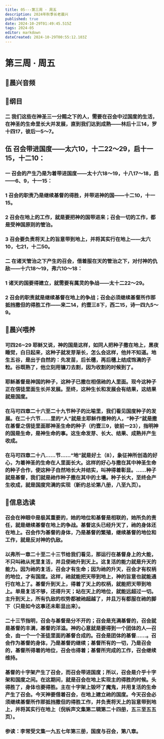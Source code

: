 ```yaml
---
title: 05---第三周 · 周五
description: 2024年秋季长老晨兴
published: true
date: 2024-10-29T01:49:45.515Z
tags: 2024-05
editor: markdown
dateCreated: 2024-10-29T00:55:12.103Z
---
```


# 第三周 · 周五

## 🎵晨兴音频

## 📖纲目

### 二   我们这些在神圣三一分赐之下的人，需要在召会中过国度的生活，在神圣的生命里长大并发展，直到我们达到成熟——林后十三14，罗十四17，彼后一5～7。

## 伍   召会带进国度——太六10，十二22～29，启十一15，十二10：

### 一   召会的产生乃是为着带进国度——太十六18～19，十八17～18，启——6、9，十一15：

### 1   召会的职责乃是继续基督的得胜，并带进神的国——十二10，十一15。

### 2   召会在地上的工作，就是要把神的国带进来；召会一切的工作，都是受神国原则的管治。

### 3   召会要负责将天上的旨意带到地上，并将其实行在地上——太六10，七21，十二50。

### 二   在诸天管治之下产生的召会，借着服在天的管治之下，对付神的仇敌——十六18～19，弗六10～18：

### 1   诸天的国要得建立，就需要有属灵的争战——太十二22～29。

### 2   召会的职责就是继续基督在地上的争战；召会必须继续基督所作那抵挡撒但的得胜工作——来二14，约壹三8下，西二15，诗一四九5～9。

## 📖晨兴喂养

### 可四26~29    耶稣又说，神的国是这样，如同人把种子撒在地上，黑夜睡觉，白日起来，这种子就发芽渐长，怎么会这样，他并不知道。地生五谷，是出于自然的：先发苗，后长穗，再后穗上结成饱满的子粒。谷既熟了，他立刻用镰刀去割，因为收割的时候到了。

### 耶稣基督是神国的种子，这种子已撒在相信祂的人里面。现今这种子正在信徒里面生长并发展。至终，这种生长和发展会有结果，这结果就是国度。

### 在马可四章二十六至二十九节种子的比喻里，我们看见国度种子的发展。在二十六节……里的“人”就是主耶稣作撒种的人，“种子”就是撒在基督之信徒里面那神圣生命的种子（约壹三9，彼前一23），指明神的国是生命，是神生命的事。这生命发芽、长大、结果、成熟并产生收成。

### 在马可四章二十八……节……“地”就是好土（8），象征神所创造的好心，为着神圣的生命在人里面长大。这样的好心与撒在其中神圣生命的种子合作，使这种子自然地长大并结实，叫神得着彰显。……种子就是基督，我们就是祂作种子撒在其中的土壤。种子长大，至终会产生收成，就是国度完满的实现（新约总论第八册，八至九页）。

## 📖信息选读

### 召会在神眼中是极其重要的，她的地位和基督是相联的，她所负的责任，就是继续基督在地上的争战。基督这头已经升天了，祂的身体还在地上。召会作为基督的身体，乃是基督的繁殖，继续基督的地位和工作，就是反对神的仇敌。

### 以弗所一章二十至二十三节给我们看见，那运行在基督身上的大能，不只叫祂从死里复活，并且使祂升到天上。这复活的能力就是升天的能力。因为祂的复活，召会才有生命；因为祂的升天，召会才有权柄的地位，才有国度。这样，祂就能把天带到地上，神的旨意也就能通行在地上了。基督升到天上，得着了天上的权柄，就能把天带到地上。单是复活不够，还得升天；站在天上的地位，就能远超过一切。主升到天上，所有仇敌的权势都被祂超越了，并且万有都服在祂的脚下（只是如今这事还未彰显出来）。

### 二十三节指明，召会与基督是分不开的；召会是充满基督的，召会就是基督的丰满，基督的洋溢。神的心意就是要得到一个团体的人—召会，由一个一个圣徒里面的基督合成的。召会是团体的基督……。召会作为基督的身体，乃是基督的继续；基督所有的一切，乃是召会的，基督所得着的地位，召会也得着；基督所完成的工作，召会继续维持。

### 基督的十字架产生了召会，而召会带进国度；所以，召会是介乎十字架和国度之间。在这期间，就是召会在地上实现主的得胜的时候。头得胜了，身体也要得胜。主在十字架上毁坏了魔鬼，并用复活的生命产生了召会。今天神要借着召会，在地上建立祂的国度。今天召会必须继续基督所作那抵挡撒但的得胜工作，并负责将天上的旨意带到地上，并将其实行在地上（倪柝声文集第二辑第二十四册，五三至五五页）。

### 参读：李常受文集一九五七年第三册，国度与召会，第八章。

<!-- Google tag (gtag.js) -->

<script async src="https://www.googletagmanager.com/gtag/js?id=G-1P8709Z16T"></script>
<script>
  window.dataLayer = window.dataLayer || [];
  function gtag(){dataLayer.push(arguments);}
  gtag('js', new Date());

  gtag('config', 'G-1P8709Z16T');
</script>